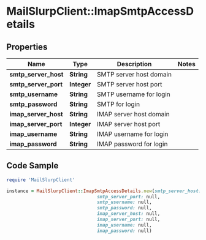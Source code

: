 # MailSlurpClient::ImapSmtpAccessDetails

## Properties

Name | Type | Description | Notes
------------ | ------------- | ------------- | -------------
**smtp_server_host** | **String** | SMTP server host domain | 
**smtp_server_port** | **Integer** | SMTP server host port | 
**smtp_username** | **String** | SMTP username for login | 
**smtp_password** | **String** | SMTP  for login | 
**imap_server_host** | **String** | IMAP server host domain | 
**imap_server_port** | **Integer** | IMAP server host port | 
**imap_username** | **String** | IMAP username for login | 
**imap_password** | **String** | IMAP password for login | 

## Code Sample

```ruby
require 'MailSlurpClient'

instance = MailSlurpClient::ImapSmtpAccessDetails.new(smtp_server_host: null,
                                 smtp_server_port: null,
                                 smtp_username: null,
                                 smtp_password: null,
                                 imap_server_host: null,
                                 imap_server_port: null,
                                 imap_username: null,
                                 imap_password: null)
```


